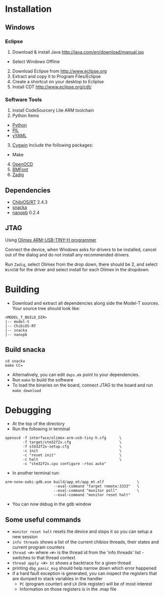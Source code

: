 # Installation

## Windows

### Eclipse

1. Download & install Java http://java.com/en/download/manual.jsp
  * Select Windows Offline
2. Download Eclipse from http://www.eclipse.org
3. Extract and copy it to Program Files/Eclipse
4. Create a shortcut on your desktop to Ecliplse
5. Install CDT http://www.eclipse.org/cdt/

### Software Tools

1. Install CodeSourcery Lite ARM toolchain
2. Python Items
  * [Python](https://s3.amazonaws.com/uploads.hipchat.com/49452/333815/rh48m51erv19vt4/python-2.7.2.msi)
  * [PIL](https://s3.amazonaws.com/uploads.hipchat.com/49452/333815/5lk8jj1zrb35bi1/PIL-1.1.7.win32-py2.7.exe)
  * [yYAML](https://s3.amazonaws.com/uploads.hipchat.com/49452/333815/4kuzb5nktab3gsf/PyYAML-3.10.win32-py2.7.exe)
3. [Cygwin](http://www.cygwin.com/) Include the following packages:
  * Make
4. [OpenOCD](https://s3.amazonaws.com/uploads.hipchat.com/49452/333815/b9phnhj8sx2wrs8/openocd-0.7.0.7z)
5. [BMFont](https://s3.amazonaws.com/uploads.hipchat.com/49452/333815/6pq696denystrl7/install_bmfont_1.13.exe)
6. [Zadig](http://zadig.akeo.ie/)

## Dependencies

* [ChibiOS/RT](https://github.com/ChibiOS/ChibiOS-RT) 2.4.3
* [snacka](https://github.com/stuffmatic/snacka)
* [nanopb](https://code.google.com/p/nanopb) 0.2.4

## JTAG

Using [Olimex ARM-USB-TINY-H programmer](https://www.olimex.com/Products/ARM/JTAG/ARM-USB-TINY-H/)

Connect the device, when Windows asks for drivers to be installed,
cancel out of the dialog and do not install any recommended drivers.

Run `Zadig`, select Olimex from the drop down, there should be 2, and
select `WinUSB` for the driver and select install for each Olimex in the
dropdown.

# Building

* Download and extract all dependencies along side the Model-T sources. Your source tree should look like:

```
<MODEL_T_BUILD_DIR>
|-- model-t
|-- ChibiOS-RT
|-- snacka
|-- nanopb
```

## Build snacka

```
cd snacka
make CC=
```

* Alternatively, you can edit `deps.mk` point to your dependencies.
* Run `make` to build the software
* To load the binaries on the board, connect JTAG to the board and run `make download`

# Debugging

* At the top of the directory
* Run the following in terminal

```
openocd -f interface/olimex-arm-usb-tiny-h.cfg      \
        -f target/stm32f2x.cfg                      \
        -f stm32f2x-setup.cfg                       \
        -c init                                     \
        -c "reset init"                             \
        -c halt                                     \
        -c "stm32f2x.cpu configure -rtos auto"
```

* In another terminal run:

```
arm-none-eabi-gdb.exe build/app_mt/app_mt.elf               \
                      --eval-command "target remote:3333"   \
                      --eval-command "monitor poll"         \
                      --eval-command "monitor reset halt"
```

* You can now debug in the gdb window

## Some useful commands

* `monitor reset halt` resets the device and stops it so you can setup a new session
* `info threads` shows a list of the current chibios threads, their states and current program counters
* `thread <#>` where `<#>` is the thread id from the 'info threads' list - switches to that thread context
* `thread apply <#> bt` shows a backtrace for a given thread
* printing `dbg_panic_msg` should help narrow down which error happened
* if a hard fault exception is generated, you can inspect the registers that are dumped to stack variables in the handler
  * `PC` (program counter) and `LR` (link register) will be of most interest
  * Information on those registers is in the .map file


